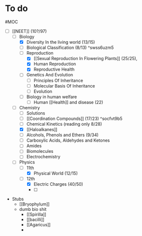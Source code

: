 # To do
#MOC 

- [ ] [[NEET]] (10?/97)
	- [ ] Biology
		- [x] Diversity In the living world (13/15)
		- [ ] Biological Classification (8/13) ^swss6uzm5
		- [ ] Reproduction
			- [x] [[Sexual Reproduction In Flowering Plants]] (25/25), 
			- [x] Human Reproduction
			- [x] Reproductive Health
		- [ ] Genetics And Evolution
			- [ ] Principles Of Inheritance
			- [ ] Molecular Basis Of Inheritance
			- [ ] Evolution 
		- [ ] Biology in human welfare
			- [ ] Human [[Health]] and disease (22)
	- [ ] Chemistry
		- [ ] Solutions
		- [ ] [[Coordination Compounds]] (17/23) ^socfvt9b5
		- [ ] Chemical Kinetics (reading only 8/28)
		- [x] [[Haloalkanes]] 
		- [ ] Alcohols, Phenols and Ethers (9/34)
		- [ ] Carboxylic Acids, Aldehydes and Ketones
		- [ ] Amides 
		- [ ] Biomolecules 
		- [ ] Electrochemistry
	- [ ] Physics
		- [ ] 11th
			- [x] Physical World (12/15)
		- [ ] 12th
			- [x] Electric Charges (40/50)
			- [ ] 



- Stubs
	- [[Bryophylum]]
	- dumb bio shit
		- [[Spirilla]]
		- [[bacilli]]
		- [[Agaricus]]
		- 